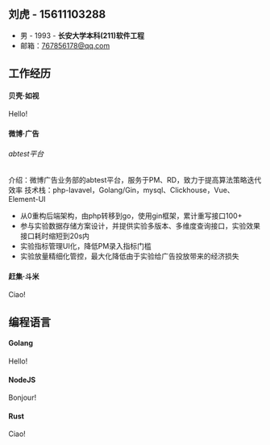 ## 刘虎 - 15611103288
- 男 - 1993 - **长安大学本科(211)软件工程**
- 邮箱：767856178@qq.com 

## 工作经历
<!-- tabs:start -->

#### **贝壳·如视**

Hello!

#### **微博·广告**

###### abtest平台
介绍：微博广告业务部的abtest平台，服务于PM、RD，致力于提高算法策略迭代效率
技术栈：php-lavavel，Golang/Gin，mysql、Clickhouse，Vue、Element-UI
- 从0重构后端架构，由php转移到go，使用gin框架，累计重写接口100+
- 参与实验数据存储方案设计，并提供实验多版本、多维度查询接口，实验效果接口耗时缩短到20s内
- 实验指标管理UI化，降低PM录入指标门槛
- 实验放量精细化管控，最大化降低由于实验给广告投放带来的经济损失

#### **赶集·斗米**

Ciao!

<!-- tabs:end -->

## 编程语言

<!-- tabs:start -->

#### **Golang**

Hello!

#### **NodeJS**

Bonjour!

#### **Rust**

Ciao!

<!-- tabs:end -->